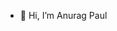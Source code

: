 - 👋 Hi, I’m Anurag Paul

<!---
AnuragPaul0/AnuragPaul0 is a ✨ special ✨ repository because its `README.md` (this file) appears on your GitHub profile.
You can click the Preview link to take a look at your changes.
--->
